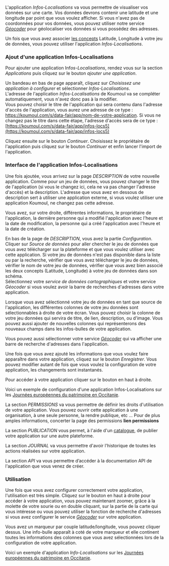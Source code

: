 L'application *Infos-Localisations* va vous permettre de visualiser vos données sur une carte.  Vos données devrons contenir une latitude et une longitude par point que vous voulez afficher. Si vous n'avez pas de coordonnées pour vos données, vous pouvez utiliser notre service [*Géocoder*](user-guide/service-geocoder) pour géolocaliser vos données si vous possédez des adresses.

Un fois que vous avez associer [les concepts](user-guide/concepts) Latitude, Longitude à votre jeu de données, vous pouvez utiliser l'application *Infos-Localisations*.

### Ajout d'une application Infos-Localisations

Pour ajouter une application Inf*os-Localisations*, rendez vous sur la section *Applications* puis cliquez sur le bouton *ajouter une application*.

Un bandeau en bas de page apparaît, cliquez sur *Choisissez une application à configurer* et sélectionner *Infos-Localisations*.  
L'adresse de l'application *Infos-Localisations* de Koumoul va se compléter automatiquement, vous n'avez donc pas à la modifier.  
Vous pouvez choisir le titre de l'application qui sera contenu dans l'adresse d'accès de l'application, vous aurez une adresse de ce type : https://koumoul.com/s/data-fair/app/nom-de-votre-application. Si vous ne changez pas le titre dans cette étape, l'adresse d'accès sera de ce type : [https://koumoul.com/s/data-fair/app/infos-locs5](https://koumoul.com/s/data-fair/app/infos-locs5)

Cliquez ensuite sur le bouton *Continuer*. Choisissez le propriétaire de l'application puis cliquez sur le bouton *Continuer* et enfin lancer l'import de l'application.

### Interface de l'application Infos-Localisations

Une fois ajoutée, vous arrivez sur la page *DESCRIPTION* de votre nouvelle application. Comme pour un jeu de données, vous pouvez changer le titre de l'application (si vous le changez ici, cela ne va pas changer l'adresse d'accès) et la description. L'adresse que vous avez en dessous de description sert à utiliser une application externe, si vous voulez utiliser une application Koumoul, ne changez pas cette adresse.  

Vous avez, sur votre droite, différentes informations, le propriétaire de l'application, la dernière personne qui a modifié l'application avec l'heure et la date de modification, la personne qui a créé l'application avec l'heure et la date de création.

En bas de la page de *DESCRIPTION*, vous avez la partie *Configuration*. Cliquer sur *Source de données* pour aller chercher le jeu de données que vous avez télécharger sur la plateforme et que vous voulez utiliser avec cette application. Si votre jeu de données n'est pas disponible dans la liste ou par la recherche, vérifier que vous avez télécharger le jeu de données, vérifier le nom de votre jeu de données, vérifier que vous avez bien associé les deux concepts (Latitude, Longitude) à votre jeu de données dans son schéma.  
Sélectionnez votre *service de données cartographiques* et votre service *Géocoder* si vous voulez avoir la barre de recherches d'adresses dans votre application.

Lorsque vous avez sélectionné votre jeu de données en tant que source de l'application, les différentes colonnes de votre jeu données sont sélectionnables à droite de votre écran. Vous pouvez choisir la colonne de votre jeu données qui servira de titre, de lien, description, ou d'image. Vous pouvez aussi ajouter de nouvelles colonnes qui représenterons des nouveaux champs dans les infos-bulles de votre application.

Vous pouvez aussi sélectionner votre service [*Géocoder*](user-guide/service-geocoder) qui va afficher une barre de recherche d'adresses dans l'application.

Une fois que vous avez ajouté les informations que vous voulez faire apparaître dans votre application, cliquez sur le bouton *Enregistrer*. Vous pouvez modifier autant de fois que vous voulez la configuration de votre application, les changements sont instantanés.

Pour accéder à votre application cliquer sur le bouton en haut à droite.

Voici un exemple de configuration d'une application Infos-Localisations sur les [Journées européennes du patrimoine en Occitanie](https://koumoul.com/s/data-fair/application/infos-locs5/description).

La section *PERMISSIONS* va vous permettre de définir les droits d'utilisation de votre application. Vous pouvez ouvrir cette application à une organisation, à une seule personne, la rendre publique, etc ... Pour de plus amples informations, concerter la page des permissions **lien permissions**

La section *PUBLICATION* vous permet, à l'aide d'un [catalogue](user-guide/catalog), de publier votre application sur une autre plateforme.

La section *JOURNAL* va vous permettre d'avoir l'historique de toutes les actions réalisées sur votre application.

La section *API* va vous permettre d’accéder à la documentation API de l'application que vous venez de créer.

### Utilisation

Une fois que vous avez configurer correctement votre application, l'utilisation est très simple. Cliquez sur le bouton en haut à droite pour accéder à votre application, vous pouvez maintenant zoomer, grâce à la molette de votre sourie ou en double cliquant, sur la partie de la carte qui vous intéresse ou vous pouvez utiliser la fonction de recherche d'adresses si vous avez configurer le service [*Géocoder*](user-guide/service-geocoder) sur votre application.

Vous avez un marqueur par couple latitude/longitude, vous pouvez cliquer dessus. Une info-bulle apparaît à coté de votre marqueur et elle continent toutes les informations des colonnes que vous avez sélectionnées lors de la configuration de votre application.

Voici un exemple d'application *Info-Localisations* sur les [Journées européennes du patrimoine en Occitanie](https://koumoul.com/s/data-fair/app/infos-locs5).
